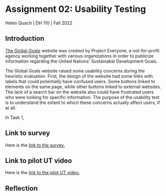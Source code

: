 # Assignment 02: Usability Testing
Helen Quach | DH 110 | Fall 2022

## Introduction
[The Global Goals](https://www.globalgoals.org/) website was created by Project Everyone, a not-for-profit agency working together with various organizations in order to publicize information regarding the United Nations’ Sustainable Development Goals.

The Global Goals website raised some usability concerns during the heuristic evaluation. First, the design of the website had some links with labels that could potentially have confused users. Some buttons linked to elements on the same page, while other buttons linked to external websites. The lack of a search bar on the website also could have frustrated users who were looking for specific information. The purpose of the usability test is to understand the extent to which these concerns actually affect users, if at all. 

In Task 1, 

## Link to survey
Here is the [link to the survey.](https://forms.gle/PJA7KYHZ6QmWn48u9)

## Link to pilot UT video
Here is the [link to the pilot UT video.](https://drive.google.com/file/d/1FTwDJPemfdjde5glRF0gov3wcg3PjXe6/view?usp=sharing)

## Reflection

